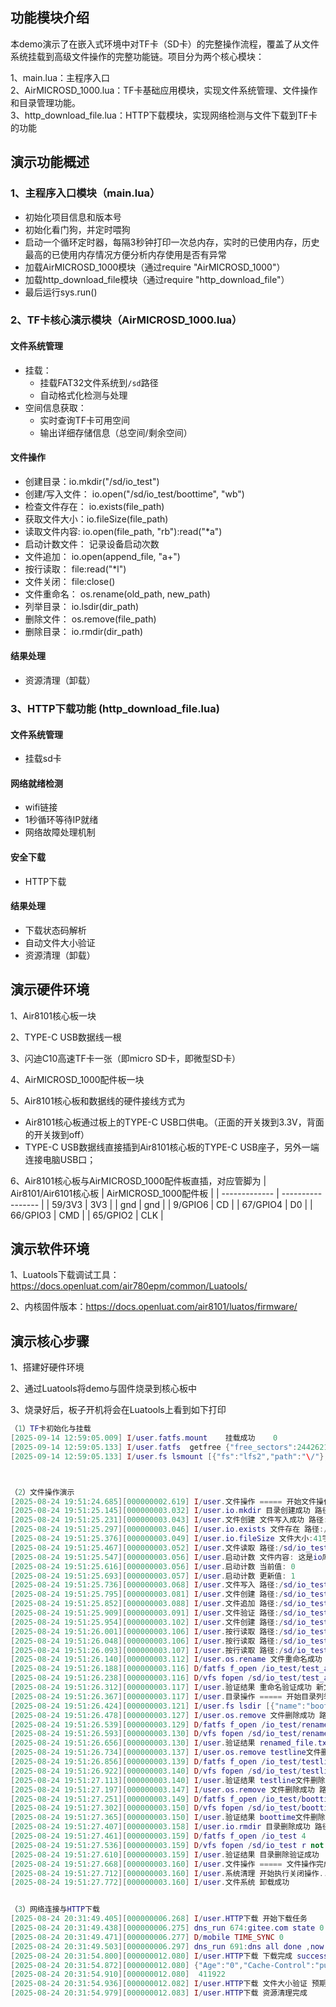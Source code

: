 ## **功能模块介绍**

本demo演示了在嵌入式环境中对TF卡（SD卡）的完整操作流程，覆盖了从文件系统挂载到高级文件操作的完整功能链。项目分为两个核心模块：

1、main.lua：主程序入口 <br> 
2、AirMICROSD_1000.lua：TF卡基础应用模块，实现文件系统管理、文件操作和目录管理功能。<br> 
3、http_download_file.lua：HTTP下载模块，实现网络检测与文件下载到TF卡的功能

## **演示功能概述**

### 1、主程序入口模块（main.lua）

- 初始化项目信息和版本号
- 初始化看门狗，并定时喂狗
- 启动一个循环定时器，每隔3秒钟打印一次总内存，实时的已使用内存，历史最高的已使用内存情况方便分析内存使用是否有异常
- 加载AirMICROSD_1000模块（通过require "AirMICROSD_1000"）
- 加载http_download_file模块（通过require "http_download_file"）
- 最后运行sys.run()

### 2、TF卡核心演示模块（AirMICROSD_1000.lua）

#### 文件系统管理

- 挂载：
  - 挂载FAT32文件系统到`/sd`路径
  - 自动格式化检测与处理
- 空间信息获取：
  - 实时查询TF卡可用空间
  - 输出详细存储信息（总空间/剩余空间）
#### 文件操作
- 创建目录：io.mkdir("/sd/io_test")
- 创建/写入文件： io.open("/sd/io_test/boottime", "wb")
- 检查文件存在： io.exists(file_path)
- 获取文件大小：io.fileSize(file_path)
- 读取文件内容: io.open(file_path, "rb"):read("*a")
- 启动计数文件： 记录设备启动次数
- 文件追加： io.open(append_file, "a+")
- 按行读取： file:read("*l")
- 文件关闭： file:close()
- 文件重命名： os.rename(old_path, new_path)
- 列举目录： io.lsdir(dir_path)
- 删除文件： os.remove(file_path)
- 删除目录： io.rmdir(dir_path)

#### 结果处理

- 资源清理（卸载）

### 3、HTTP下载功能 (http_download_file.lua)

#### 文件系统管理

- 挂载sd卡

#### 网络就绪检测

- wifi链接
- 1秒循环等待IP就绪
- 网络故障处理机制

#### 安全下载

- HTTP下载

#### 结果处理

- 下载状态码解析
- 自动文件大小验证
- 资源清理（卸载）

## **演示硬件环境**

1、Air8101核心板一块

2、TYPE-C USB数据线一根

3、闪迪C10高速TF卡一张（即micro SD卡，即微型SD卡）

4、AirMICROSD_1000配件板一块

5、Air8101核心板和数据线的硬件接线方式为

- Air8101核心板通过板上的TYPE-C USB口供电。（正面的开关拨到3.3V，背面的开关拨到off）
- TYPE-C USB数据线直接插到Air8101核心板的TYPE-C USB座子，另外一端连接电脑USB口；

6、Air8101核心板与AirMICROSD_1000配件板直插，对应管脚为
| Air8101/Air6101核心板 | AirMICROSD_1000配件板 |
| ------------- | ----------------- |
| 59/3V3        | 3V3               |
| gnd           | gnd               |
| 9/GPIO6       | CD                |
| 67/GPIO4      | D0                |
| 66/GPIO3      | CMD               |
| 65/GPIO2      | CLK               |

## **演示软件环境**

1、Luatools下载调试工具： https://docs.openluat.com/air780epm/common/Luatools/

2、内核固件版本：https://docs.openluat.com/air8101/luatos/firmware/

## **演示核心步骤**

1、搭建好硬件环境

2、通过Luatools将demo与固件烧录到核心板中

3、烧录好后，板子开机将会在Luatools上看到如下打印

```lua
（1）TF卡初始化与挂载
[2025-09-14 12:59:05.009] I/user.fatfs.mount	挂载成功	0
[2025-09-14 12:59:05.133] I/user.fatfs	getfree	{"free_sectors":244262144,"total_kb":122132480,"free_kb":122131072,"total_sectors":244264960}
[2025-09-14 12:59:05.133] I/user.fs	lsmount	[{"fs":"lfs2","path":"\/"},{"fs":"inline","path":"\/lua\/"},{"fs":"ram","path":"\/ram\/"},{"fs":"luadb","path":"\/luadb\/"},{"fs":"fatfs","path":"\/sd"}]



（2）文件操作演示
[2025-08-24 19:51:24.685][000000002.619] I/user.文件操作 ===== 开始文件操作 =====
[2025-08-24 19:51:25.145][000000003.032] I/user.io.mkdir 目录创建成功 路径:/sd/io_test
[2025-08-24 19:51:25.231][000000003.043] I/user.文件创建 文件写入成功 路径:/sd/io_test/boottime
[2025-08-24 19:51:25.297][000000003.046] I/user.io.exists 文件存在 路径:/sd/io_test/boottime
[2025-08-24 19:51:25.376][000000003.049] I/user.io.fileSize 文件大小:41字节 路径:/sd/io_test/boottime
[2025-08-24 19:51:25.467][000000003.052] I/user.文件读取 路径:/sd/io_test/boottime 内容:这是io库API文档示例的测试内容
[2025-08-24 19:51:25.547][000000003.056] I/user.启动计数 文件内容: 这是io库API文档示例的测试内容 十六进制: E8BF99E698AF696FE5BA93415049E69687E6A1A3E7A4BAE4BE8BE79A84E6B58BE8AF95E58685E5AEB9 82
[2025-08-24 19:51:25.616][000000003.056] I/user.启动计数 当前值: 0
[2025-08-24 19:51:25.693][000000003.057] I/user.启动计数 更新值: 1
[2025-08-24 19:51:25.736][000000003.068] I/user.文件写入 路径:/sd/io_test/boottime 内容: 1
[2025-08-24 19:51:25.795][000000003.081] I/user.文件创建 路径:/sd/io_test/test_a 初始内容:ABC
[2025-08-24 19:51:25.852][000000003.088] I/user.文件追加 路径:/sd/io_test/test_a 追加内容:def
[2025-08-24 19:51:25.909][000000003.091] I/user.文件验证 路径:/sd/io_test/test_a 内容:ABCdef 结果: 成功
[2025-08-24 19:51:25.954][000000003.102] I/user.文件创建 路径:/sd/io_test/testline 写入3行文本
[2025-08-24 19:51:26.001][000000003.106] I/user.按行读取 路径:/sd/io_test/testline 第1行: abc
[2025-08-24 19:51:26.048][000000003.106] I/user.按行读取 路径:/sd/io_test/testline 第2行: 123
[2025-08-24 19:51:26.093][000000003.107] I/user.按行读取 路径:/sd/io_test/testline 第3行: wendal
[2025-08-24 19:51:26.140][000000003.112] I/user.os.rename 文件重命名成功 原路径:/sd/io_test/test_a 新路径:/sd/io_test/renamed_file.txt
[2025-08-24 19:51:26.188][000000003.116] D/fatfs f_open /io_test/test_a 4
[2025-08-24 19:51:26.238][000000003.116] D/vfs fopen /sd/io_test/test_a r not found
[2025-08-24 19:51:26.312][000000003.117] I/user.验证结果 重命名验证成功 新文件存在 原文件不存在
[2025-08-24 19:51:26.367][000000003.117] I/user.目录操作 ===== 开始目录列举 =====
[2025-08-24 19:51:26.424][000000003.121] I/user.fs lsdir [{"name":"boottime","size":0,"type":0},{"name":"testline","size":0,"type":0},{"name":"renamed_file.txt","size":0,"type":0}]
[2025-08-24 19:51:26.478][000000003.127] I/user.os.remove 文件删除成功 路径:/sd/io_test/renamed_file.txt
[2025-08-24 19:51:26.539][000000003.129] D/fatfs f_open /io_test/renamed_file.txt 4
[2025-08-24 19:51:26.593][000000003.130] D/vfs fopen /sd/io_test/renamed_file.txt r not found
[2025-08-24 19:51:26.656][000000003.130] I/user.验证结果 renamed_file.txt文件删除验证成功
[2025-08-24 19:51:26.734][000000003.137] I/user.os.remove testline文件删除成功 路径:/sd/io_test/testline
[2025-08-24 19:51:26.856][000000003.139] D/fatfs f_open /io_test/testline 4
[2025-08-24 19:51:26.922][000000003.140] D/vfs fopen /sd/io_test/testline r not found
[2025-08-24 19:51:27.113][000000003.140] I/user.验证结果 testline文件删除验证成功
[2025-08-24 19:51:27.197][000000003.147] I/user.os.remove 文件删除成功 路径:/sd/io_test/boottime
[2025-08-24 19:51:27.251][000000003.149] D/fatfs f_open /io_test/boottime 4
[2025-08-24 19:51:27.302][000000003.150] D/vfs fopen /sd/io_test/boottime r not found
[2025-08-24 19:51:27.365][000000003.150] I/user.验证结果 boottime文件删除验证成功
[2025-08-24 19:51:27.407][000000003.158] I/user.io.rmdir 目录删除成功 路径:/sd/io_test
[2025-08-24 19:51:27.461][000000003.159] D/fatfs f_open /io_test 4
[2025-08-24 19:51:27.536][000000003.159] D/vfs fopen /sd/io_test r not found
[2025-08-24 19:51:27.610][000000003.159] I/user.验证结果 目录删除验证成功
[2025-08-24 19:51:27.668][000000003.160] I/user.文件操作 ===== 文件操作完成 =====
[2025-08-24 19:51:27.712][000000003.160] I/user.系统清理 开始执行关闭操作...
[2025-08-24 19:51:27.772][000000003.160] I/user.文件系统 卸载成功


（3）网络连接与HTTP下载
[2025-08-24 20:31:49.405][000000006.268] I/user.HTTP下载 开始下载任务
[2025-08-24 20:31:49.438][000000006.275] dns_run 674:gitee.com state 0 id 1 ipv6 0 use dns server2, try 0
[2025-08-24 20:31:49.471][000000006.277] D/mobile TIME_SYNC 0
[2025-08-24 20:31:49.503][000000006.297] dns_run 691:dns all done ,now stop
[2025-08-24 20:31:54.800][000000012.080] I/user.HTTP下载 下载完成 success 200 
[2025-08-24 20:31:54.872][000000012.080] {"Age":"0","Cache-Control":"public, max-age=60","Via":"1.1 varnish","Transfer-Encoding":"chunked","Date":"Sun, 24 Aug 2025 12:31:49 GMT","Access-Control-Allow-Credentials":"true","Vary":"Accept-Encoding","X-Served-By":"cache-ffe9","X-Gitee-Server":"http-pilot 1.9.21","Connection":"keep-alive","Server":"ADAS\/1.0.214","Access-Control-Allow-Headers":"Accept,Authorization,Cache-Control,Content-Type,DNT,If-Modified-Since,Keep-Alive,Origin,User-Agent,X-Requested-With,X-CustomHeader,Content-Range,Range,Set-Language","Content-Security-Policy":"default-src 'none'; style-src 'unsafe-inline'; sandbox","X-Request-Id":"1f7e4b55-53c8-440a-9806-8894aa823f50","Accept-Ranges":"bytes","Etag":"W\/\"6ea36a6c51a48eaba0ffbc01d409424e7627bc56\"","Content-Type":"text\/plain; charset=utf-8","Access-Control-Allow-Methods":"GET, POST, PUT, PATCH, DELETE, OPTIONS","X-Frame-Options":"DENY","X-Cache":"MISS","Set-Cookie":"BEC=1f1759df3ccd099821dcf0da6feb0357;Path=\/;Max-Age=126000"}
[2025-08-24 20:31:54.910][000000012.080]  411922
[2025-08-24 20:31:54.936][000000012.082] I/user.HTTP下载 文件大小验证 预期: 411922 实际: 411922
[2025-08-24 20:31:54.979][000000012.083] I/user.HTTP下载 资源清理完成

```